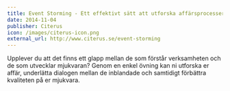 ```yaml
---
title: Event Storming - Ett effektivt sätt att utforska affärsprocesser
date: 2014-11-04
publisher: Citerus
icon: /images/citerus-icon.png
external_url: http://www.citerus.se/event-storming
---
```


Upplever du att det finns ett glapp mellan de som förstår verksamheten och de som utvecklar mjukvaran? Genom en enkel övning kan ni utforska er affär, underlätta dialogen mellan de inblandade och samtidigt förbättra kvaliteten på er mjukvara.
